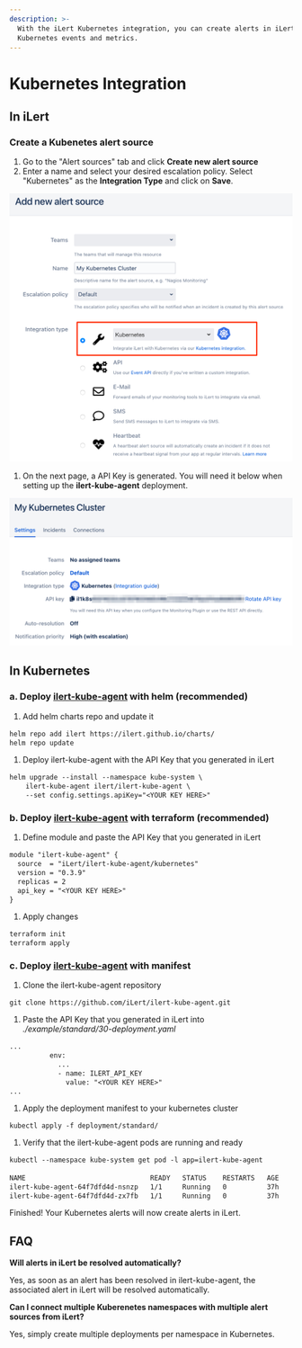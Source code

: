```yaml
---
description: >-
  With the iLert Kubernetes integration, you can create alerts in iLert based on
  Kubernetes events and metrics.
---
```


# Kubernetes Integration

## In iLert <a href="#in-ilert" id="in-ilert"></a>

### Create a Kubenetes alert source <a href="#create-alert-source" id="create-alert-source"></a>

1. Go to the "Alert sources" tab and click **Create new alert source**
2. Enter a name and select your desired escalation policy. Select "Kubernetes" as the **Integration Type** and click on **Save**.

![](<../.gitbook/assets/iLert (32).png>)

1. On the next page, a API Key is generated. You will need it below when setting up the **ilert-kube-agent** deployment.

![](<../.gitbook/assets/iLert (33).png>)

## In Kubernetes <a href="#in-kubernetes" id="in-kubernetes"></a>

### a. Deploy [ilert-kube-agent](https://github.com/iLert/ilert-kube-agent) with helm (recommended) <a href="#deploy-a" id="deploy-a"></a>

1. Add helm charts repo and update it

```
helm repo add ilert https://ilert.github.io/charts/
helm repo update
```

1. Deploy ilert-kube-agent with the API Key  that you generated in iLert&#x20;

```
helm upgrade --install --namespace kube-system \
    ilert-kube-agent ilert/ilert-kube-agent \
    --set config.settings.apiKey="<YOUR KEY HERE>"
```

### b. Deploy [ilert-kube-agent](https://github.com/iLert/ilert-kube-agent) with terraform (recommended) <a href="#deploy-b" id="deploy-b"></a>

1. Define module and paste the API Key that you generated in iLert&#x20;

```
module "ilert-kube-agent" {
  source  = "iLert/ilert-kube-agent/kubernetes"
  version = "0.3.9"
  replicas = 2
  api_key = "<YOUR KEY HERE>"
}
```

1. Apply changes

```
terraform init
terraform apply
```

### c. Deploy [ilert-kube-agent](https://github.com/iLert/ilert-kube-agent) with manifest <a href="#deploy-c" id="deploy-c"></a>

1. Clone the ilert-kube-agent repository

```
git clone https://github.com/iLert/ilert-kube-agent.git
```

1. Paste the API Key that you generated in iLert into _./example/standard/30-deployment.yaml_

```
...
          env:
            ...
            - name: ILERT_API_KEY
              value: "<YOUR KEY HERE>"
...
```

1. Apply the deployment manifest to your kubernetes cluster

```
kubectl apply -f deployment/standard/
```

1. Verify that the ilert-kube-agent pods are running and ready

```
kubectl --namespace kube-system get pod -l app=ilert-kube-agent

NAME                               READY   STATUS    RESTARTS   AGE
ilert-kube-agent-64f7dfd4d-nsnzp   1/1     Running   0          37h
ilert-kube-agent-64f7dfd4d-zx7fb   1/1     Running   0          37h
```

Finished! Your Kubernetes alerts will now create alerts in iLert.

## FAQ <a href="#faq" id="faq"></a>

**Will alerts in iLert be resolved automatically?**

Yes, as soon as an alert has been resolved in ilert-kube-agent, the associated alert in iLert will be resolved automatically.

**Can I connect multiple Kuberenetes namespaces with multiple alert sources from iLert?**

Yes, simply create multiple deployments per namespace in Kubernetes.
